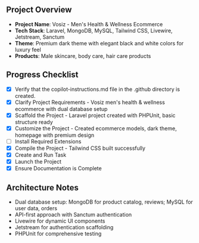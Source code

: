 <!-- Vosiz Men's Health & Wellness Ecommerce Project Instructions -->

## Project Overview
- **Project Name**: Vosiz - Men's Health & Wellness Ecommerce
- **Tech Stack**: Laravel, MongoDB, MySQL, Tailwind CSS, Livewire, Jetstream, Sanctum
- **Theme**: Premium dark theme with elegant black and white colors for luxury feel
- **Products**: Male skincare, body care, hair care products

## Progress Checklist
- [x] Verify that the copilot-instructions.md file in the .github directory is created.
- [x] Clarify Project Requirements - Vosiz men's health & wellness ecommerce with dual database setup
- [x] Scaffold the Project - Laravel project created with PHPUnit, basic structure ready
- [x] Customize the Project - Created ecommerce models, dark theme, homepage with premium design
- [ ] Install Required Extensions
- [x] Compile the Project - Tailwind CSS built successfully
- [x] Create and Run Task
- [x] Launch the Project
- [x] Ensure Documentation is Complete

## Architecture Notes
- Dual database setup: MongoDB for product catalog, reviews; MySQL for user data, orders
- API-first approach with Sanctum authentication
- Livewire for dynamic UI components
- Jetstream for authentication scaffolding
- PHPUnit for comprehensive testing